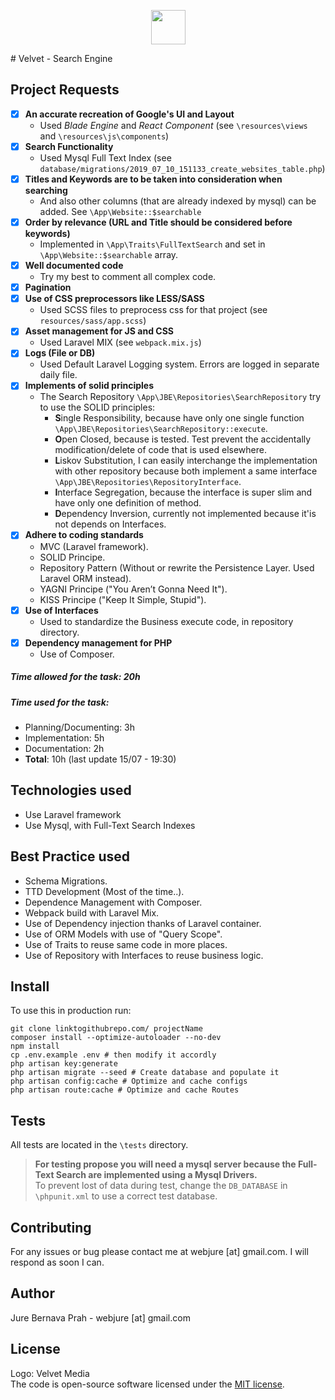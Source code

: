 <p align="center">
<img height="55px" src="https://velvetmedia.it/img/logo-velvet-positivo.svg">
</p>
# Velvet - Search Engine

## Project Requests
- [X] **An accurate recreation of Google's UI and Layout**
    - Used *Blade Engine* and *React Component* (see `\resources\views` and `\resources\js\components`)
- [x] **Search Functionality**
    - Used Mysql Full Text Index (see `database/migrations/2019_07_10_151133_create_websites_table.php`) 
- [x] **Titles and Keywords are to be taken into consideration when searching**
    - And also other columns (that are already indexed by mysql) can be added. See `\App\Website::$searchable` 
- [x] **Order by relevance (URL and Title should be considered before keywords)**
    - Implemented in `\App\Traits\FullTextSearch` and set in `\App\Website::$searchable` array.
- [X] **Well documented code**
    - Try my best to comment all complex code.
- [x] **Pagination**
- [X] **Use of CSS preprocessors like LESS/SASS**
    - Used SCSS files to preprocess css for that project (see `resources/sass/app.scss`)
- [X] **Asset management for JS and CSS**
    - Used Laravel MIX (see `webpack.mix.js`)
- [X] **Logs (File or DB)**
    - Used Default Laravel Logging system. Errors are logged in separate daily file.
- [X] **Implements of solid principles**
    - The Search Repository `\App\JBE\Repositories\SearchRepository` try to use the SOLID principles:
        - **S**ingle Responsibility, because have only one single function `\App\JBE\Repositories\SearchRepository::execute`.
        - **O**pen Closed, because is tested. Test prevent the accidentally modification/delete of code that is used elsewhere. 
        - **L**iskov Substitution, I can easily interchange the implementation with other repository because both implement a same interface `\App\JBE\Repositories\RepositoryInterface`.
        - **I**nterface Segregation, because the interface is super slim and have only one definition of method.
        - **D**ependency Inversion, currently not implemented because it'is not depends on Interfaces. 
- [X] **Adhere to coding standards**
    - MVC (Laravel framework).
    - SOLID Principe.
    - Repository Pattern (Without or rewrite the Persistence Layer. Used Laravel ORM instead).
    - YAGNI Principe ("You Aren’t Gonna Need It").
    - KISS Principe ("Keep It Simple, Stupid").
- [X] **Use of Interfaces**
    - Used to standardize the Business execute code, in repository directory.
- [X] **Dependency management for PHP**
    - Use of Composer.

##### Time allowed for the task: 20h  
##### Time used for the task: 
- Planning/Documenting: 3h
- Implementation: 5h
- Documentation: 2h
- **Total**: 10h (last update 15/07 - 19:30)

## Technologies used
- Use Laravel framework
- Use Mysql, with Full-Text Search Indexes

## Best Practice used
- Schema Migrations.
- TTD Development (Most of the time..).
- Dependence Management with Composer.
- Webpack build with Laravel Mix.
- Use of Dependency injection thanks of Laravel container.
- Use of ORM Models with use of "Query Scope".
- Use of Traits to reuse same code in more places.
- Use of Repository with Interfaces to reuse business logic.

## Install
To use this in production run:
```
git clone linktogithubrepo.com/ projectName
composer install --optimize-autoloader --no-dev
npm install
cp .env.example .env # then modify it accordly
php artisan key:generate
php artisan migrate --seed # Create database and populate it
php artisan config:cache # Optimize and cache configs
php artisan route:cache # Optimize and cache Routes
```

## Tests
All tests are located in the `\tests` directory.  

>**For testing propose you will need a mysql server because the Full-Text Search are implemented using a Mysql Drivers.**  
To prevent lost of data during test, change the `DB_DATABASE` in `\phpunit.xml` to use a correct test database.


## Contributing
For any issues or bug please contact me at webjure [at] gmail.com. I will respond as soon I can.

## Author
Jure Bernava Prah - webjure [at] gmail.com

## License
Logo: Velvet Media  
The code is open-source software licensed under the [MIT license](https://opensource.org/licenses/MIT).
